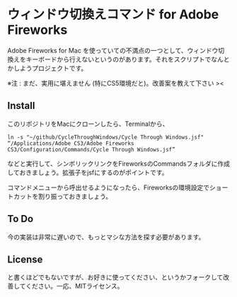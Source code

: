 # ウィンドウ切換えコマンド for Adobe Fireworks

Adobe Fireworks for Mac を使っていての不満点の一つとして、ウィンドウ切換えをキーボードから行えないというのがあります。それをスクリプトでなんとかしようプロジェクトです。

※注 : まだ、実用に堪えません (特にCS5環境だと)。改善案を教えて下さい ><

## Install

このリポジトリをMacにクローンしたら、Terminalから、

	ln -s "~/github/CycleThroughWindows/Cycle Through Windows.jsf" “/Applications/Adobe CS3/Adobe Fireworks CS3/Configuration/Commands/Cycle Through Windows.jsf”

などと実行して、シンボリックリンクをFireworksのCommandsフォルダに作成しておきましょう。拡張子をjsfにするのがポイントです。

コマンドメニューから呼出せるようになったら、Fireworksの環境設定でショートカットを割り振っておきましょう。

## To Do

今の実装は非常に遅いので、もっとマシな方法を探す必要があります。

## License

と書くほどでもないですが、お好きに使ってください、というかフォークして改善してください。一応、MITライセンス。